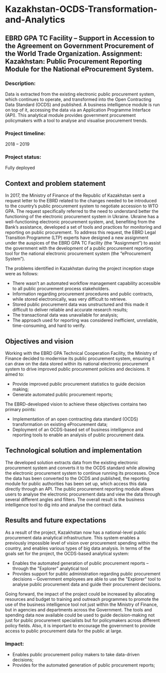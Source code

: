 # Kazakhstan-OCDS-Transformation-and-Analytics

## EBRD GPA TC Facility – Support in Accession to the Agreement on Government Procurement of the World Trade Organization. Assignment: Kazakhstan: Public Procurement Reporting Module for the National eProcurement System.
<p>

### Description: 
Data is extracted from the existing electronic public procurement system, which continues to operate, and transformed into the Open Contracting Data Standard (OCDS) and published. A business intelligence module is run on top of it, accessing the data via an Application Programme Interface (API). This analytical module provides government procurement policymakers with a tool to analyse and visualise procurement trends. 

### Project timeline:
2018 – 2019	
### Project status: 
Fully deployed

## Context and problem statement
<p>
In 2017, the Ministry of Finance of the Republic of Kazakhstan sent a request letter to the EBRD related to the changes needed to be introduced to the country’s public procurement system to negotiate accession to WTO GPA. The request specifically referred to the need to understand better the functioning of the electronic procurement system in Ukraine. Ukraine has a well-functioning electronic procurement system, and, benefiting from the Bank’s assistance, developed a set of tools and practices for monitoring and reporting on public procurement.
To address this request, the EBRD Legal Transition Programme (LTP) experts have designed a new assignment under the auspices of the EBRD GPA TC Facility (the “Assignment”) to assist the government with the development of a public procurement reporting tool for the national electronic procurement system (the “eProcurement System”). 
<p>
  The problems identified in Kazakhstan during the project inception stage were as follows:
  
* There wasn’t an automated workflow management capability accessible to all public procurement process stakeholders. 
*	Information regarding procurement procedures and public contracts, while stored electronically, was very difficult to retrieve. 
*	Stored public procurement data was unstructured and this made it difficult to deliver reliable and accurate research results;
*	The transactional data was unavailable for analysis;  
*	The approach used for reporting was considered inefficient, unreliable, time-consuming, and hard to verify. 

## Objectives and vision
Working with the EBRD GPA Technical Cooperation Facility, the Ministry of Finance decided to modernise its public procurement system, ensuring it can draw on the data stored within its national electronic procurement system to drive improved public procurement policies and decisions. It aimed to: 

*	Provide improved public procurement statistics to guide decision making;
*	Generate automated public procurement reports;

The EBRD-developed vision to achieve these objectives contains two primary points:

*	Implementation of an open contracting data standard (OCDS) transformation on existing eProcurement data;
*	Deployment of an OCDS-based set of business intelligence and reporting tools to enable an analysis of public procurement data.

## Technological solution and implementation

The developed solution extracts data from the existing electronic procurement system and converts it to the OCDS standard while allowing the electronic procurement system to continue running its processes. Once the data has been converted to the OCDS and published, the reporting module for public authorities has been set up, which access this data directly through an API. The public procurement reporting module allows users to analyse the electronic procurement data and view the data through several different angles and filters. The overall result is the business intelligence tool to dig into and analyse the contract data.

## Results and future expectations

As a result of the project, Kazakhstan now has a national-level public procurement data analytical infrastructure. This system enables a previously impossible level of vision over procurement spending within the country, and enables various types of big data analysis.
In terms of the goals set for the project, the OCDS-based analytical system:

*	Enables the automated generation of public procurement reports – through the "Explorer" analytical tool 
*	Provides support for public administration regarding public procurement decisions – Government employees are able to use the "Explorer" tool to analyse public procurement data and guide their procurement decisions. 

Going forward, the impact of the project could be increased by allocating resources and budget to training and outreach programmes to promote the use of the business intelligence tool not just within the Ministry of Finance, but in agencies and departments across the Government. The tools and spending data now available could be used to guide decision-making not just for public procurement specialists but for policymakers across different policy fields. Also, it is important to encourage the government to provide access to public procurement data for the public at large.

### Impact: 

* Enables public procurement policy makers to take data-driven decisions; 
* Provides for the automated generation of public procurement reports; 



